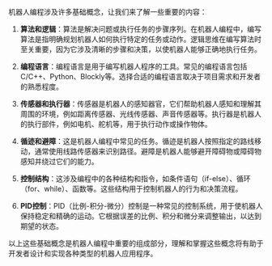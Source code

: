 机器人编程涉及许多基础概念，让我们来了解一些重要的内容：

1. **算法和逻辑**：算法是解决问题或执行任务的步骤序列。在机器人编程中，编写算法是指明确规划机器人如何执行特定的任务或动作。逻辑思维在编写算法时至关重要，因为它涉及清晰的步骤和决策，以使机器人能够正确地执行任务。

2. **编程语言**：编程语言是用于编写机器人程序的工具。常见的编程语言包括C/C++、Python、Blockly等。选择合适的编程语言取决于项目需求和开发者的熟悉程度。

3. **传感器和执行器**：传感器是机器人的感知器官，它们帮助机器人感知和理解其周围的环境，例如距离传感器、光线传感器、声音传感器等。执行器是机器人的执行部件，例如电机、舵机等，用于执行动作或操作物体。

4. **循迹和避障**：这是机器人编程中常见的任务。循迹是机器人按照指定的路线移动，通常使用线路传感器来识别路径。避障是机器人能够避开障碍物或障碍物感知并绕过它们的能力。

5. **控制结构**：这涉及编程中的各种结构和指令，如条件语句（if-else）、循环（for、while）、函数等。这些结构用于控制机器人的行为和决策流程。

6. **PID控制**：PID（比例-积分-微分）控制是一种常见的控制系统，用于使机器人保持稳定和精确的运动。它根据误差的比例、积分和微分来调整输出，以达到期望的状态。

以上这些基础概念是机器人编程中重要的组成部分，理解和掌握这些概念将有助于开发者设计和实现各种类型的机器人应用程序。